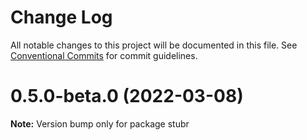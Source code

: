 # Change Log

All notable changes to this project will be documented in this file.
See [Conventional Commits](https://conventionalcommits.org) for commit guidelines.

# 0.5.0-beta.0 (2022-03-08)

**Note:** Version bump only for package stubr
